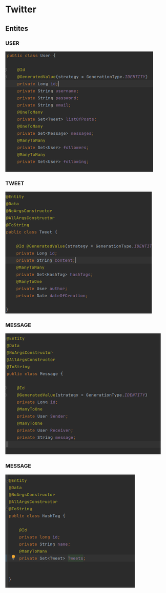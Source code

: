 # Twitter
## Entites

### USER 

![chat](./Images/entite-User.png)

### TWEET

![chat](./Images/entite-tweet.png)

### MESSAGE

![chat](./Images/Entite-message.png)

### MESSAGE

![chat](./Images/entite-Hashtag.png)




